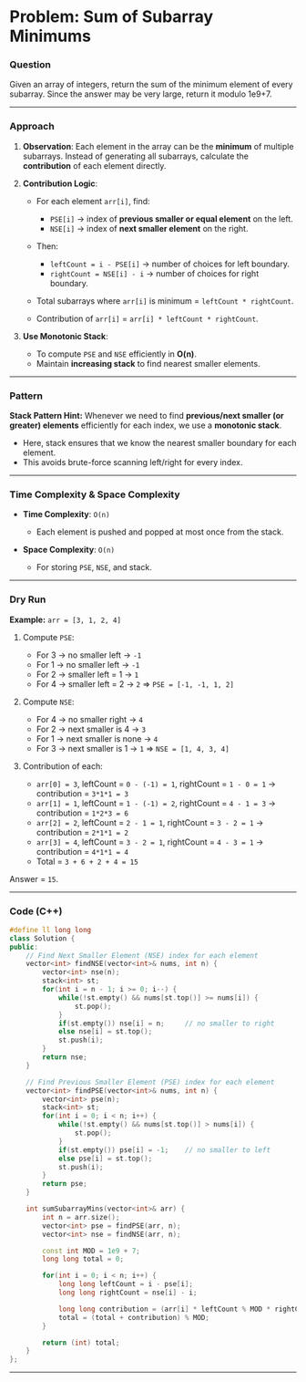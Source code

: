 # Problem: Sum of Subarray Minimums

### Question

Given an array of integers, return the sum of the minimum element of every subarray. Since the answer may be very large, return it modulo 1e9+7.

---

### Approach

1. **Observation**:
   Each element in the array can be the **minimum** of multiple subarrays.
   Instead of generating all subarrays, calculate the **contribution** of each element directly.

2. **Contribution Logic**:

   * For each element `arr[i]`, find:

     * `PSE[i]` → index of **previous smaller or equal element** on the left.
     * `NSE[i]` → index of **next smaller element** on the right.
   * Then:

     * `leftCount = i - PSE[i]` → number of choices for left boundary.
     * `rightCount = NSE[i] - i` → number of choices for right boundary.
   * Total subarrays where `arr[i]` is minimum = `leftCount * rightCount`.
   * Contribution of `arr[i]` = `arr[i] * leftCount * rightCount`.

3. **Use Monotonic Stack**:

   * To compute `PSE` and `NSE` efficiently in **O(n)**.
   * Maintain **increasing stack** to find nearest smaller elements.

---

### Pattern

**Stack Pattern Hint:**
Whenever we need to find **previous/next smaller (or greater) elements** efficiently for each index, we use a **monotonic stack**.

* Here, stack ensures that we know the nearest smaller boundary for each element.
* This avoids brute-force scanning left/right for every index.

---

### Time Complexity & Space Complexity

* **Time Complexity**: `O(n)`

  * Each element is pushed and popped at most once from the stack.
* **Space Complexity**: `O(n)`

  * For storing `PSE`, `NSE`, and stack.

---

### Dry Run

**Example:** `arr = [3, 1, 2, 4]`

1. Compute `PSE`:

   * For 3 → no smaller left → `-1`
   * For 1 → no smaller left → `-1`
   * For 2 → smaller left = 1 → `1`
   * For 4 → smaller left = 2 → `2`
     ⇒ `PSE = [-1, -1, 1, 2]`

2. Compute `NSE`:

   * For 4 → no smaller right → `4`
   * For 2 → next smaller is 4 → `3`
   * For 1 → next smaller is none → `4`
   * For 3 → next smaller is 1 → `1`
     ⇒ `NSE = [1, 4, 3, 4]`

3. Contribution of each:

   * `arr[0] = 3`, leftCount = `0 - (-1) = 1`, rightCount = `1 - 0 = 1` → contribution = `3*1*1 = 3`
   * `arr[1] = 1`, leftCount = `1 - (-1) = 2`, rightCount = `4 - 1 = 3` → contribution = `1*2*3 = 6`
   * `arr[2] = 2`, leftCount = `2 - 1 = 1`, rightCount = `3 - 2 = 1` → contribution = `2*1*1 = 2`
   * `arr[3] = 4`, leftCount = `3 - 2 = 1`, rightCount = `4 - 3 = 1` → contribution = `4*1*1 = 4`
   * Total = `3 + 6 + 2 + 4 = 15`

Answer = `15`.

---

### Code (C++)

```cpp
#define ll long long
class Solution {
public:
    // Find Next Smaller Element (NSE) index for each element
    vector<int> findNSE(vector<int>& nums, int n) {
        vector<int> nse(n);
        stack<int> st;
        for(int i = n - 1; i >= 0; i--) {
            while(!st.empty() && nums[st.top()] >= nums[i]) {
                st.pop();
            }
            if(st.empty()) nse[i] = n;     // no smaller to right
            else nse[i] = st.top();
            st.push(i);
        }
        return nse;
    }

    // Find Previous Smaller Element (PSE) index for each element
    vector<int> findPSE(vector<int>& nums, int n) {
        vector<int> pse(n);
        stack<int> st;
        for(int i = 0; i < n; i++) {
            while(!st.empty() && nums[st.top()] > nums[i]) {
                st.pop();
            }
            if(st.empty()) pse[i] = -1;    // no smaller to left
            else pse[i] = st.top();
            st.push(i);
        }
        return pse;
    }

    int sumSubarrayMins(vector<int>& arr) {
        int n = arr.size();
        vector<int> pse = findPSE(arr, n);
        vector<int> nse = findNSE(arr, n);

        const int MOD = 1e9 + 7;
        long long total = 0;

        for(int i = 0; i < n; i++) {
            long long leftCount = i - pse[i];   
            long long rightCount = nse[i] - i;  

            long long contribution = (arr[i] * leftCount % MOD * rightCount % MOD) % MOD;
            total = (total + contribution) % MOD;
        }

        return (int) total;
    }
};
```

---